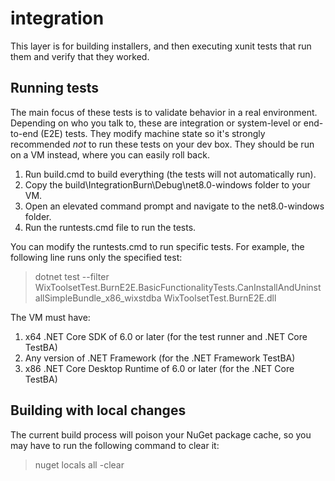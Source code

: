 # integration

This layer is for building installers, and then executing xunit tests that run them and verify that they worked.

## Running tests

The main focus of these tests is to validate behavior in a real environment.
Depending on who you talk to, these are integration or system-level or end-to-end (E2E) tests.
They modify machine state so it's strongly recommended *not* to run these tests on your dev box.
They should be run on a VM instead, where you can easily roll back.

1. Run build.cmd to build everything (the tests will not automatically run).
1. Copy the build\IntegrationBurn\Debug\net8.0-windows folder to your VM.
1. Open an elevated command prompt and navigate to the net8.0-windows folder.
1. Run the runtests.cmd file to run the tests.

You can modify the runtests.cmd to run specific tests.
For example, the following line runs only the specified test:

> dotnet test --filter WixToolsetTest.BurnE2E.BasicFunctionalityTests.CanInstallAndUninstallSimpleBundle_x86_wixstdba WixToolsetTest.BurnE2E.dll

The VM must have:
1. x64 .NET Core SDK of 6.0 or later (for the test runner and .NET Core TestBA)
1. Any version of .NET Framework (for the .NET Framework TestBA)
1. x86 .NET Core Desktop Runtime of 6.0 or later (for the .NET Core TestBA)

## Building with local changes

The current build process will poison your NuGet package cache, so you may have to run the following command to clear it:

> nuget locals all -clear